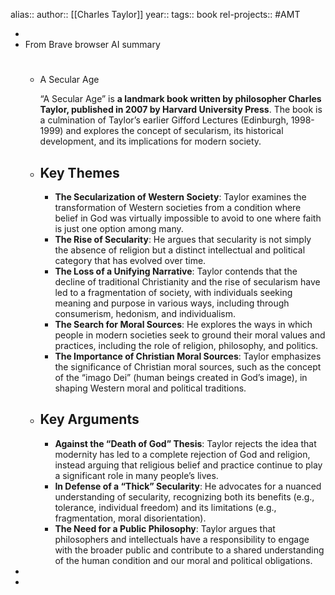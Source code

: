 alias::
author:: [[Charles Taylor]]
year::
tags:: book
rel-projects:: #AMT



-
- From Brave browser AI summary
	- #

	  A Secular Age

	  “A Secular Age” is **a landmark book written by philosopher Charles Taylor, published in 2007 by Harvard University Press**. The book is a culmination of Taylor’s earlier Gifford Lectures (Edinburgh, 1998-1999) and explores the concept of secularism, its historical development, and its implications for modern society.
	- ## Key Themes
		- **The Secularization of Western Society**: Taylor examines the transformation of Western societies from a condition where belief in God was virtually impossible to avoid to one where faith is just one option among many.
		- **The Rise of Secularity**: He argues that secularity is not simply the absence of religion but a distinct intellectual and political category that has evolved over time.
		- **The Loss of a Unifying Narrative**: Taylor contends that the decline of traditional Christianity and the rise of secularism have led to a fragmentation of society, with individuals seeking meaning and purpose in various ways, including through consumerism, hedonism, and individualism.
		- **The Search for Moral Sources**: He explores the ways in which people in modern societies seek to ground their moral values and practices, including the role of religion, philosophy, and politics.
		- **The Importance of Christian Moral Sources**: Taylor emphasizes the significance of Christian moral sources, such as the concept of the “imago Dei” (human beings created in God’s image), in shaping Western moral and political traditions.
	- ## Key Arguments
		- **Against the “Death of God” Thesis**: Taylor rejects the idea that modernity has led to a complete rejection of God and religion, instead arguing that religious belief and practice continue to play a significant role in many people’s lives.
		- **In Defense of a “Thick” Secularity**: He advocates for a nuanced understanding of secularity, recognizing both its benefits (e.g., tolerance, individual freedom) and its limitations (e.g., fragmentation, moral disorientation).
		- **The Need for a Public Philosophy**: Taylor argues that philosophers and intellectuals have a responsibility to engage with the broader public and contribute to a shared understanding of the human condition and our moral and political obligations.
-
-
